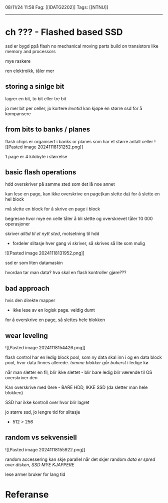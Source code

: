 08/11/24 11:58
Fag: [[IDATG2202]]
Tags: [[NTNU]]
___
# ch ??? - Flashed based SSD

ssd er bygd ppå flash
no mechanical moving parts
build on transistors like memory and processors

mye raskere

ren elektroikk, tåler mer

## storing a sinlge bit
lagrer en bit, to bit eller tre bit

jo mer bit per celler, jo kortere *levetid* 
kan kjøpe en større ssd for å kompansere

## from bits to banks / planes
flash chips er organisert i banks or planes
som har et større antall celler
![[Pasted image 20241118131252.png]]

1 page er 4 kilobyte i størrelse

## basic flash operations
hdd overskriver på samme sted som det lå noe annet

kan lese en page, kan ikke overskrive en page(kan slette da)
for å slette en hel block

må slette en block for å skrive en page i block

begresne hvor mye en celle tåler å bli slette og overskrevet
tåler 10 000 operasjoner

skriver *alltid til et nytt sted*, motsetning til hdd
- fordeler slitasje
hver gang vi skriver, så skrives så lite som mulig


![[Pasted image 20241118131952.png]]

ssd er som liten datamaskin

hvordan tar man data? hva skal en flash kontroller gjøre???

## bad approach
hvis den direkte mapper
- ikke lese av en logisk page. veldig dumt

for å overskrive en page, så slettes hele blokken

## wear leveling
![[Pasted image 20241118154426.png]]

flash control har en ledig block pool, som ny data skal inn i
og en data block pool, hvor data finnes allerede. *tomme blokker går bakerst* i ledige kø

når man sletter en fil, blir ikke slettet - blir bare ledig
blir værende til OS overskriver den

Kan overskrive med 0ere - BARE HDD, IKKE SSD (da sletter man hele blokken)

SSD har ikke kontroll over hvor blir lagret

jo større ssd, jo lengre tid for slitasje
- 512 > 256


## random vs sekvensiell
![[Pasted image 20241118155922.png]]

random accessering kan skje parallel når det skjer random
*data er spred over disken, SSD MYE KJAPPERE*

lese armer bruker for lang tid



# Referanse
